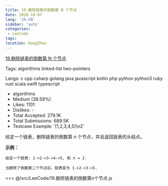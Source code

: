 ```yaml
---
title: 19.删除链表的倒数第 N 个节点
date: 2020-10-07
lang: 'zh-CN'
sidebar: 'auto'
categories:
 - LeeCode
tags: 
location: HangZhou
---
```


[19.删除链表的倒数第 N 个节点](https://leetcode-cn.com/problems/remove-nth-node-from-end-of-list/description/)

Tags: algorithms linked-list two-pointers

Langs: c cpp csharp golang java javascript kotlin php python python3 ruby rust scala swift typescript

- algorithms
- Medium (39.59%)
- Likes: 1101
- Dislikes: -
- Total Accepted: 279.1K
- Total Submissions: 689.5K
- Testcase Example: '[1,2,3,4,5]\n2'

<p>给定一个链表，删除链表的倒数第&nbsp;<em>n&nbsp;</em>个节点，并且返回链表的头结点。</p>

<p><strong>示例：</strong></p>

```
给定一个链表: 1->2->3->4->5, 和 n = 2.

当删除了倒数第二个节点后，链表变为 1->2->3->5.
```

<<< @/src/LeeCode/19.删除链表的倒数第n个节点.js
